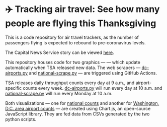 # ✈️ Tracking air travel: See how many people are flying this Thanksgiving

This is a code repository for air travel trackers, as the number of passengers flying is expected to rebound to pre-coronavirus levels.

The Capital News Service story can be viewed [here](https://cnsmaryland.org/2021/11/18/tracking-air-travel-see-how-many-people-are-flying-this-thanksgiving/).

This repository houses code for two graphics — — which update automatically when TSA released new data. The web scrapers — [dc-airports.py](/dc-airports.py) and [national-scrape.py](/national-scrape.py) — are triggered using GitHub Actions.

TSA releases daily throughput counts every day at 9 a.m., and airport-specific counts every week. [dc-airports.py](/dc-airports.py) will run every day at 10 a.m. and [national-scrape.py](/national-scrape.py) will run every Monday at 10 a.m.

Both visualizations — one for [national counts](https://aadittambe.github.io/thanksgiving-travel/national-viz) and another for [Washington, D.C. area airport counts](https://aadittambe.github.io/thanksgiving-travel/dc-viz) — are created using Chart.js, an open-source JavaScript library. They are fed data from CSVs generated by the two python scripts.